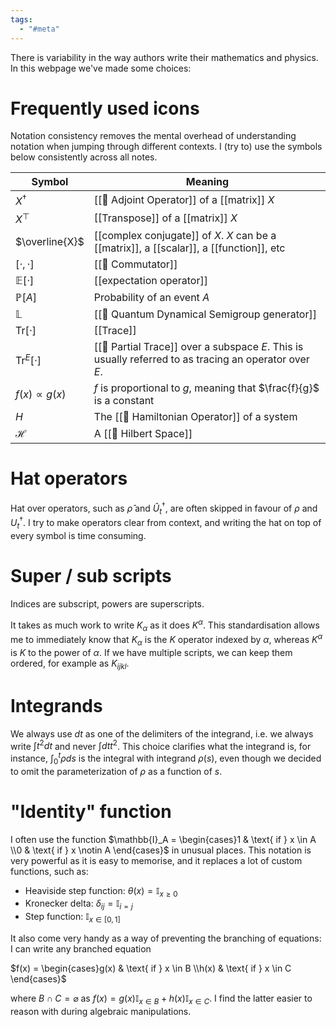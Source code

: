 ```yaml
---
tags:
  - "#meta"
---
```

 There is variability in the way authors write their mathematics and physics. In this webpage we've made some choices:

# Frequently used icons
Notation consistency removes the mental overhead of understanding notation when jumping through different contexts. I (try to) use the symbols below consistently across all notes.

| Symbol                    | Meaning                                                                                                |
| ------------------------- | ------------------------------------------------------------------------------------------------------ |
| $X^\dagger$               | [[📘 Adjoint Operator]] of a [[matrix]] $X$                                                            |
| $X^\top$                  | [[Transpose]] of a [[matrix]] $X$                                                                      |
| $\overline{X}$            | [[complex conjugate]] of $X$. $X$ can be a [[matrix]], a [[scalar]], a [[function]], etc               |
| $[ \cdot , \cdot ]$       | [[📘 Commutator]]                                                                                      |
| $\mathbb{E}[ \cdot ]$     | [[expectation operator]]                                                                               |
| $\mathbb{P}[A]$           | Probability of an event $A$                                                                            |
| $\mathbb{L}$              | [[📘 Quantum Dynamical Semigroup generator]]                                                           |
| $\mathrm{Tr}[ \cdot ]$    | [[Trace]]                                                                                              |
| $\mathrm{Tr}^E [ \cdot ]$ | [[📘 Partial Trace]] over a subspace $E$. This is usually referred to as tracing an operator over $E$. |
| $f(x) \propto g(x)$       | $f$ is proportional to $g$, meaning that $\frac{f}{g}$ is a constant                                   |
| $H$                       | The [[📘 Hamiltonian Operator]] of a system                                                            |
| $\mathscr{H}$             | A [[📘 Hilbert Space]]                                                                                 |
# Hat operators
Hat over operators, such as $\hat \rho$ and $\hat U_t^\dagger$, are often skipped in favour of $\rho$ and $U_t^\dagger$. I try to make operators clear from context, and writing the hat on top of every symbol is time consuming.

# Super / sub scripts
Indices are subscript, powers are superscripts.

It takes as much work to write $K_\alpha$ as it does $K^\alpha$. This standardisation allows me to immediately know that $K_\alpha$ is the $K$ operator indexed by $\alpha$, whereas $K^\alpha$ is $K$ to the power of $\alpha$. If we have multiple scripts, we can keep them ordered, for example as $K_{ijkl}$.

# Integrands
We always use $dt$ as one of the delimiters of the integrand, i.e. we always write $\int t^2dt$ and never $\int dt t^2$. This choice clarifies what the integrand is, for instance, $\int_0^t\rho ds$ is the integral with integrand $\rho(s)$, even though we decided to omit the parameterization of $\rho$ as a function of $s$.

# "Identity" function
I often use the function $\mathbb{I}_A =  \begin{cases}1 & \text{ if } x \in A \\0 & \text{ if } x \notin A \end{cases}$ in unusual places. This notation is very powerful as it is easy to memorise, and it replaces a lot of custom functions, such as: 

- Heaviside step function: $\theta(x) = \mathbb{I}_{x \geq 0}$
- Kronecker delta: $\delta_{ij} = \mathbb{I}_{ i = j }$ 
- Step function: $\mathbb{I}_{x \in [0,1]}$ 

It also come very handy as a way of preventing the branching of equations: I can write any branched equation

$f(x) = \begin{cases}g(x) & \text{ if } x \in B \\h(x) & \text{ if } x \in C \end{cases}$

where $B \cap C = \varnothing$  as $f(x) = g(x)\mathbb{I}_{x \in B} + h(x)\mathbb{I}_{x \in C}$. I find the latter easier to reason with during algebraic manipulations.